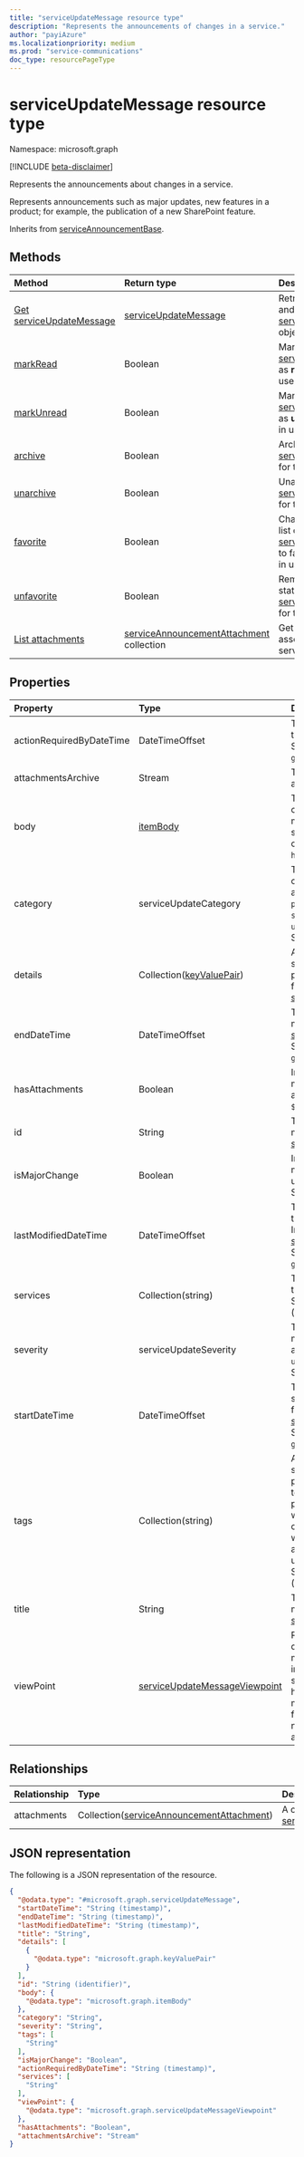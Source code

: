 ```yaml
---
title: "serviceUpdateMessage resource type"
description: "Represents the announcements of changes in a service."
author: "payiAzure"
ms.localizationpriority: medium
ms.prod: "service-communications"
doc_type: resourcePageType
---
```


# serviceUpdateMessage resource type

Namespace: microsoft.graph

[!INCLUDE [beta-disclaimer](../../includes/beta-disclaimer.md)]

Represents the announcements about changes in a service.

Represents announcements such as major updates, new features in a product; for example, the publication of a new SharePoint feature.

Inherits from [serviceAnnouncementBase](../resources/serviceannouncementbase.md).

## Methods
|Method|Return type|Description|
|:---|:---|:---|
|[Get serviceUpdateMessage](../api/serviceupdatemessage-get.md)|[serviceUpdateMessage](../resources/serviceupdatemessage.md)|Retrieve the properties and relationships of a [serviceUpdateMessage](../resources/serviceupdatemessage.md) object. |
|[markRead](../api/serviceupdatemessage-markread.md)|Boolean|Mark a list of [serviceUpdateMessage](../resources/serviceupdatemessage.md)s as **read** for the signed in user.|
|[markUnread](../api/serviceupdatemessage-markunread.md)|Boolean|Mark a list of [serviceUpdateMessage](../resources/serviceupdatemessage.md)s as **unread** for the signed in user.|
|[archive](../api/serviceupdatemessage-archive.md)|Boolean|Archive a list of [serviceUpdateMessage](../resources/serviceupdatemessage.md)s for the signed in user.|
|[unarchive](../api/serviceupdatemessage-unarchive.md)|Boolean|Unarchive a list of [serviceUpdateMessage](../resources/serviceupdatemessage.md)s for the signed in user.|
|[favorite](../api/serviceupdatemessage-favorite.md)|Boolean|Change the status of a list of [serviceUpdateMessage](../resources/serviceupdatemessage.md)s to favorite for the signed in user.|
|[unfavorite](../api/serviceupdatemessage-unfavorite.md)|Boolean|Remove the favorite status of [serviceUpdateMessage](../resources/serviceupdatemessage.md)s for the signed in user.|
|[List attachments](../api/serviceupdatemessage-list-attachments.md)|[serviceAnnouncementAttachment](../resources/serviceannouncementattachment.md) collection|Get a list of attachments associated with a service message.|

## Properties
|Property|Type|Description|
|:---|:---|:---|
|actionRequiredByDateTime|DateTimeOffset|The expected deadline of the action for the message. Supports `$filter` (`eq`, `ne`, `ge`, `le`).|
|attachmentsArchive|Stream|The zip file of all attachments for a message.|
|body|[itemBody](../resources/itembody.md)|The content type and content of the service message body. The supported value for the contentType property is `html`.|
|category|serviceUpdateCategory|The service message category. Possible values are: `preventOrFixIssue`, `planForChange`, `stayInformed`, `unknownFutureValue`. Supports `$filter` (`eq`, `ne`).|
|details|Collection([keyValuePair](../resources/keyvaluepair.md))|Additional details about service message. This property doesn't support filters. Inherited from [serviceAnnouncementBase](../resources/serviceannouncementbase.md).|
|endDateTime|DateTimeOffset|The end time of the service message. Inherited from [serviceAnnouncementBase](../resources/serviceannouncementbase.md). Supports `$filter` (`eq`, `ne`, `ge`, `le`).|
|hasAttachments|Boolean|Indicates whether the message has any attachment. Supports `$filter` (`eq`, `ne`).|
|id|String|The id of the service message. Inherited from [serviceAnnouncementBase](../resources/serviceannouncementbase.md).|
|isMajorChange|Boolean|Indicates whether the message describes a major update for the service. Supports `$filter` (`eq`, `ne`).|
|lastModifiedDateTime|DateTimeOffset|The last modified time of the service message. Inherited from [serviceAnnouncementBase](../resources/serviceannouncementbase.md). Supports `$filter` (`eq`, `ne`, `ge`, `le`).|
|services|Collection(string)|The affected services by the service message. Supports collection `$filter` (`eq`, `ne`, `in`).|
|severity|serviceUpdateSeverity|The severity of the service message. Possible values are: `normal`, `high`, `critical`, `unknownFutureValue`. Supports `$filter` (`eq`, `ne`).|
|startDateTime|DateTimeOffset|The start time of the service message. Inherited from [serviceAnnouncementBase](../resources/serviceannouncementbase.md). Supports `$filter` (`eq`, `ne`, `ge`, `le`).|
|tags|Collection(string)|A collection of tags for the service message. Tags are provided by the service team/support team who post the message to tell whether this message contains privacy data, or whether this message is for a service new feature update, and so on. Supports collection `$filter` (`eq`, `ne`).|
|title|String|The title of the service message. Inherited from [serviceAnnouncementBase](../resources/serviceannouncementbase.md).|
|viewPoint|[serviceUpdateMessageViewpoint](../resources/serviceupdatemessageviewpoint.md)|Represents user viewpoints data of the service message. This data includes message status such as whether the user has archived, read, or marked the message as favorite. This property is null when accessed with application permissions.|

## Relationships
|Relationship|Type|Description|
|:---|:---|:---|
|attachments|Collection([serviceAnnouncementAttachment](../resources/serviceannouncementattachment.md))|A collection of [serviceAnnouncementAttachments](../resources/serviceannouncementattachment.md).|

## JSON representation
The following is a JSON representation of the resource.
<!-- {
  "blockType": "resource",
  "keyProperty": "id",
  "@odata.type": "microsoft.graph.serviceUpdateMessage",
  "baseType": "microsoft.graph.serviceAnnouncementBase",
  "openType": false
}
-->
``` json
{
  "@odata.type": "#microsoft.graph.serviceUpdateMessage",
  "startDateTime": "String (timestamp)",
  "endDateTime": "String (timestamp)",
  "lastModifiedDateTime": "String (timestamp)",
  "title": "String",
  "details": [
    {
      "@odata.type": "microsoft.graph.keyValuePair"
    }
  ],
  "id": "String (identifier)",
  "body": {
    "@odata.type": "microsoft.graph.itemBody"
  },
  "category": "String",
  "severity": "String",
  "tags": [
    "String"
  ],
  "isMajorChange": "Boolean",
  "actionRequiredByDateTime": "String (timestamp)",
  "services": [
    "String"
  ],
  "viewPoint": {
    "@odata.type": "microsoft.graph.serviceUpdateMessageViewpoint"
  },
  "hasAttachments": "Boolean",
  "attachmentsArchive": "Stream"
}
```

